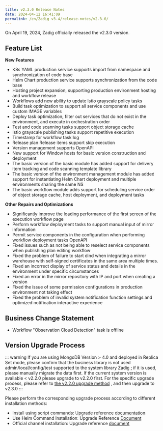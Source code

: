 ```yaml
---
title: v2.3.0 Release Notes
date: 2024-04-12 16:41:09
permalink: /en/Zadig v3.4/release-notes/v2.3.0/
---
```


On April 19, 2024, Zadig officially released the v2.3.0 version.

## Feature List
**New Features**
- K8s YAML production service supports import from namespace and synchronization of code base
- Helm Chart production service supports synchronization from the code base
- Hosting project expansion, supporting production environment hosting and workflow release
- Workflows add new ability to update Istio grayscale policy tasks
- Build task optimization to support all service components and use custom IMAGE variables
- Deploy task optimization, filter out services that do not exist in the environment, and execute in orchestration order
- Test and code scanning tasks support object storage cache
- Istio grayscale publishing tasks support repetitive execution
- Timestamp for workflow task log
- Release plan Release items support skip execution
- Version management supports OpenAPI
- New support for Window hosts for basic version construction and deployment
- The basic version of the basic module has added support for delivery item tracking and code scanning template library
- The basic version of the environment management module has added support for instantiating Helm Chart deployment and multiple environments sharing the same NS
- The basic workflow module adds support for scheduling service order of object storage cache, host deployment, and deployment tasks

**Other Repairs and Optimizations**
- Significantly improve the loading performance of the first screen of the execution workflow page
- Perform workflow deployment tasks to support manual input of mirror information
- Permit service components in the configuration when performing workflow deployment tasks OpenAPI
- Fixed issues such as not being able to reselect service components when publishing plan editing workflow
- Fixed the problem of failure to start dind when integrating a mirror warehouse with self-signed certificates in the same area multiple times.
- Fixed an incorrect display of service status and details in the environment under specific circumstances
- Fixed an error in the mirror repository with IP and port when creating a version
- Fixed the issue of some permission configurations in production environment not taking effect
- Fixed the problem of invalid system notification function settings and optimized notification interactive experience


## Business Change Statement

- Workflow "Observation Cloud Detection" task is offline


## Version Upgrade Process

::: warning
If you are using MongoDB Version > 4.0 and deployed in Replica Set mode, please confirm that the business library is not used admin/local/config/test supported to the system library Zadig ; if it is used, please manually migrate the data first.
If the current system version is available < v2.2.0 please upgrade to v2.2.0 first. For the specific upgrade process, please refer to [the v2.2.0 upgrade method](/Zadig%20v2.2.0/release-notes/v2.2.0/#%E7%89%88%E6%9C%AC%E5%8D%87%E7%BA%A7%E8%BF%87%E7%A8%8B) , and then upgrade to v2.3.0
:::


Please perform the corresponding upgrade process according to different installation methods:

- Install using script commands: Upgrade reference [documentation](/Zadig%20v2.3/install/helm-deploy/#%E5%8D%87%E7%BA%A7)
- Use Helm Command Installation: Upgrade Reference [Document](/Zadig%20v2.3/install/helm-deploy/#%E5%8D%87%E7%BA%A7)
- Official channel installation: Upgrade reference [document](/Zadig%20v2.3/stable/install/#%E5%8D%87%E7%BA%A7)